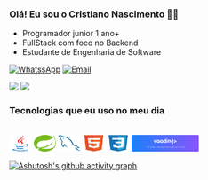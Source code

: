 ### Olá! Eu sou o Cristiano Nascimento 🖐🏼
* Programador junior 1 ano+
* FullStack com foco no Backend
* Estudante de Engenharia de Software






[![WhatssApp](https://img.shields.io/badge/WhatsApp-25D366?style=for-the-badge&logo=whatsapp&logoColor=white)](https://https://web.whatsapp.com/)
[![Email](https://img.shields.io/badge/Gmail-D14836?style=for-the-badge&logo=gmail&logoColor=white)](https://https://web.whatsapp.com/)

<div>
<img height="180em" src="https://github-readme-stats.vercel.app/api?username=cristianocrn&show_icons=true&theme=dark&include_all_commits=true&count_private"/>
<img height="180em" src="https://github-readme-stats.vercel.app/api/top-langs/?username=cristianocrn&layout=compact&langs_count=16&theme=dark"/>
</div>


### Tecnologias que eu uso no meu dia
<div style= "display: inline_block"> <br/>
<img aling="center" alt="java"height="30" width="40" src="https://raw.githubusercontent.com/devicons/devicon/master/icons/java/java-original.svg"/>
<img aling="center" alt="spring-boot" height="30" width="40"  src="https://raw.githubusercontent.com/devicons/devicon/master/icons/spring/spring-original.svg"/>
<img aling="center" alt="mysql" height="30" width="40" src="https://raw.githubusercontent.com/devicons/devicon/master/icons/mysql/mysql-original.svg"/>
<img aling="center" alt="html5"height="30" width="40"  src="https://raw.githubusercontent.com/devicons/devicon/master/icons/html5/html5-original.svg"/>
<img aling="center" alt="css3" height="30" width="40" src="https://raw.githubusercontent.com/devicons/devicon/master/icons/css3/css3-original.svg"/>
<img aling="center" alt="vaadin" height="30" width=""  src="https://raw.githubusercontent.com/vaadin/.github/main/profile/vaadin-banner.svg"/>
</div>

[![Ashutosh's github activity graph](https://github-readme-activity-graph.vercel.app/graph?username=cristianocrn&bg_color=0f0f10&color=4c9e91&line=4c9e8e&point=00ff4c&area=true&hide_border=true)](https://github.com/ashutosh00710/github-readme-activity-graph)



